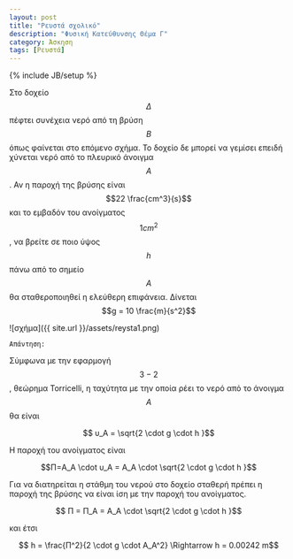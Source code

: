 ```yaml
---
layout: post
title: "Ρευστά σχολικό"
description: "Φυσική Κατεύθυνσης Θέμα Γ"
category: Άσκηση
tags: [Ρευστά]
---
```

{% include JB/setup %}

Στο δοχείο $$Δ$$ πέφτει συνέχεια νερό από τη βρύση $$Β$$ όπως φαίνεται στο επόμενο σχήμα. Το δοχείο δε μπορεί να γεμίσει επειδή χύνεται νερό από το πλευρικό άνοιγμα $$Α$$. Αν η παροχή της βρύσης είναι $$22 \frac{cm^3}{s}$$ και το εμβαδόν του ανοίγματος $$1 cm^2$$, να βρείτε σε ποιο ύψος $$h$$ πάνω από το σημείο $$Α$$ θα σταθεροποιηθεί η ελεύθερη επιφάνεια. Δίνεται $$g = 10 \frac{m}{s^2}$$

![σχήμα]({{ site.url }}/assets/reysta1.png) 

`Απάντηση:`

Σύμφωνα με την εφαρμογή $$3-2$$, θεώρημα Torricelli, η ταχύτητα με την
οποία ρέει το νερό από το άνοιγμα $$Α$$ θα είναι 

$$ υ_A = \sqrt{2 \cdot g \cdot h }$$

Η παροχή του ανοίγματος είναι

$$Π=A_A \cdot υ_A = A_A \cdot \sqrt{2 \cdot g \cdot h }$$

Για να διατηρείται η στάθμη του νερού στο δοχείο σταθερή πρέπει η παροχή της βρύσης να είναι ίση με την παροχή του ανοίγματος.

$$ Π = Π_A = A_A \cdot \sqrt{2 \cdot g \cdot h }$$

και έτσι

$$ h = \frac{Π^2}{2 \cdot g \cdot A_A^2} \Rightarrow h = 0.00242 m$$